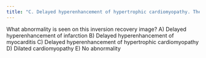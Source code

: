 ```yaml
---
title: "C. Delayed hyperenhancement of hypertrophic cardiomyopathy. The DHE vertical long axis image demonstrates regional hypertrophy of the myocardium in the anterior wall (arrows) which is consistent with hypertrophic cardiomyopathy. There is also subepicardial and mid-myocardial delayed enhancement in the region of the hypertrophy which is due to fibrosis."
---
```

What abnormality is seen on this inversion recovery image?
A) Delayed hyperenhancement of infarction
B) Delayed hyperenhancement of myocarditis
C) Delayed hyperenhancement of hypertrophic cardiomyopathy
D) Dilated cardiomyopathy
E) No abnormality

